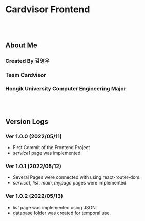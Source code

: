 # Cardvisor Frontend
<br><br>



## About Me
### Created By 김영우
### Team Cardvisor
### Hongik University Computer Engineering Major
<br><br>



## Version Logs

### Ver 1.0.0 (2022/05/11)
- First Commit of the Frontend Project
- *service1* page was implemented.

### Ver 1.0.1 (2022/05/12)
- Several Pages were connected with using react-router-dom.
- *service1*, *list*, *main*, *mypage* pages were implemented.

### Ver 1.0.2 (2022/05/13)
- *list* page was implemented using JSON.
- database folder was created for temporal use.
